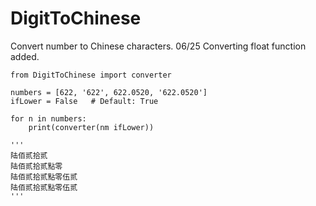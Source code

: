 # DigitToChinese
Convert number to Chinese characters.
06/25 Converting float function added.


```
from DigitToChinese import converter

numbers = [622, '622', 622.0520, '622.0520']
ifLower = False   # Default: True

for n in numbers:
    print(converter(nm ifLower))

'''
陆佰贰拾贰
陆佰贰拾贰點零
陆佰贰拾贰點零伍贰
陆佰贰拾贰點零伍贰
'''

```

